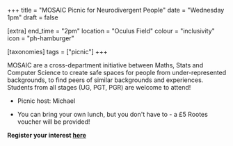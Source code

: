 +++
title = "MOSAIC Picnic for Neurodivergent People"
date = "Wednesday 1pm"
draft = false

[extra]
end_time = "2pm"
location = "Oculus Field"
colour = "inclusivity"
icon = "ph-hamburger"

[taxonomies]
tags = ["picnic"]
+++

MOSAIC are a cross-department initiative between Maths, Stats and Computer Science to create safe spaces for people from under-represented backgrounds, to find peers of similar backgrounds and experiences. Students from all stages (UG, PGT, PGR) are welcome to attend!

 - Picnic host: Michael

 - You can bring your own lunch, but you don't have to - a £5 Rootes voucher will be provided!

**Register your interest [here](https://warwick.ac.uk/fac/sci/mosaic/events/picnics/)**
